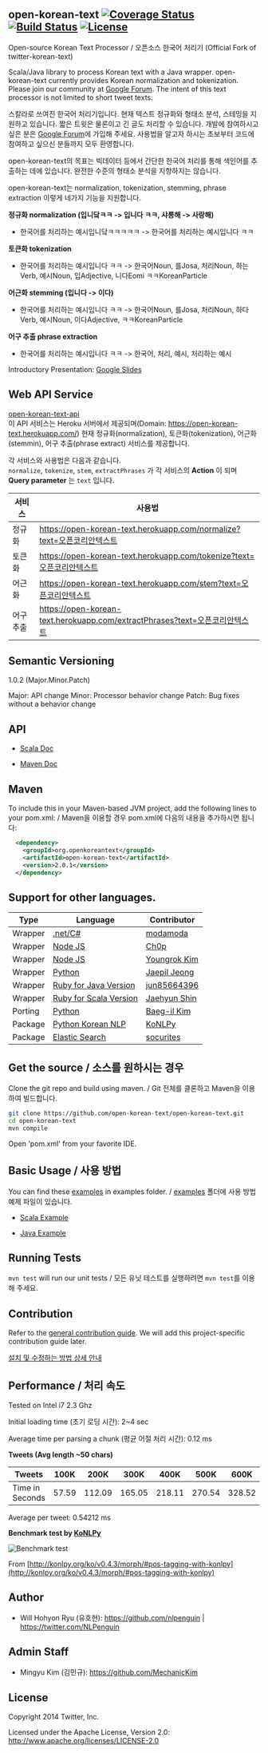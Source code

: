 ## open-korean-text [![Coverage Status](https://coveralls.io/repos/github/open-korean-text/open-korean-text/badge.svg?branch=master)](https://coveralls.io/github/open-korean-text/open-korean-text?branch=master) [![Build Status](https://travis-ci.org/open-korean-text/open-korean-text.svg?branch=master)](https://travis-ci.org/open-korean-text/open-korean-text) [![License](http://img.shields.io/:license-Apache%202-red.svg)](http://www.apache.org/licenses/LICENSE-2.0.txt)


Open-source Korean Text Processor / 오픈소스 한국어 처리기 (Official Fork of twitter-korean-text)

Scala/Java library to process Korean text with a Java wrapper. open-korean-text currently provides Korean normalization and tokenization. Please join our community at [Google Forum](https://groups.google.com/forum/#!forum/open-korean-text). The intent of this text processor is not limited to short tweet texts.


스칼라로 쓰여진 한국어 처리기입니다. 현재 텍스트 정규화와 형태소 분석, 스테밍을 지원하고 있습니다. 짧은 트윗은 물론이고 긴 글도 처리할 수 있습니다. 개발에 참여하시고 싶은 분은 [Google Forum](https://groups.google.com/forum/#!forum/open-korean-text)에 가입해 주세요. 사용법을 알고자 하시는 초보부터 코드에 참여하고 싶으신 분들까지 모두 환영합니다.

open-korean-text의 목표는 빅데이터 등에서 간단한 한국어 처리를 통해 색인어를 추출하는 데에 있습니다. 완전한 수준의 형태소 분석을 지향하지는 않습니다.

open-korean-text는 normalization, tokenization, stemming, phrase extraction 이렇게 네가지 기능을 지원합니다.


**정규화 normalization (입니닼ㅋㅋ -> 입니다 ㅋㅋ, 샤릉해 -> 사랑해)**

* 한국어를 처리하는 예시입니닼ㅋㅋㅋㅋㅋ -> 한국어를 처리하는 예시입니다 ㅋㅋ

**토큰화 tokenization**

* 한국어를 처리하는 예시입니다 ㅋㅋ -> 한국어Noun, 를Josa, 처리Noun, 하는Verb, 예시Noun, 입Adjective, 니다Eomi ㅋㅋKoreanParticle

**어근화 stemming (입니다 -> 이다)**

* 한국어를 처리하는 예시입니다 ㅋㅋ -> 한국어Noun, 를Josa, 처리Noun, 하다Verb, 예시Noun, 이다Adjective, ㅋㅋKoreanParticle


**어구 추출 phrase extraction**

* 한국어를 처리하는 예시입니다 ㅋㅋ -> 한국어, 처리, 예시, 처리하는 예시

Introductory Presentation: [Google Slides](https://docs.google.com/presentation/d/10CZj8ry03oCk_Jqw879HFELzOLjJZ0EOi4KJbtRSIeU/)

## Web API Service

[open-korean-text-api](https://github.com/open-korean-text/open-korean-text-api)  
이 API 서비스는 Heroku 서버에서 제공되며(Domain: https://open-korean-text.herokuapp.com/)
현재 정규화(normalization), 토큰화(tokenization), 어근화(stemmin), 어구 추출(phrase extract)
서비스를 제공합니다.

각 서비스와 사용법은 다음과 같습니다.  
`normalize`, `tokenize`, `stem`, `extractPhrases` 가 각 서비스의 **Action** 이 되며 **Query parameter** 는 `text` 입니다.

서비스 | 사용법
---- | ----
정규화 | https://open-korean-text.herokuapp.com/normalize?text=오픈코리안텍스트
토큰화 | https://open-korean-text.herokuapp.com/tokenize?text=오픈코리안텍스트
어근화 | https://open-korean-text.herokuapp.com/stem?text=오픈코리안텍스트
어구 추출 | https://open-korean-text.herokuapp.com/extractPhrases?text=오픈코리안텍스트

## Semantic Versioning

1.0.2 (Major.Minor.Patch)

Major: API change
Minor: Processor behavior change
Patch: Bug fixes without a behavior change

## API
* [Scala Doc](https://open-korean-text.github.io/open-korean-text/scaladocs/org/openkoreantext/processor/index.html)

* [Maven Doc](https://open-korean-text.github.io/open-korean-text/index.html)

<!-- ## Try it here -->

<!-- Gunja Agrawal kindly created a test API webpage for this project: [http://gunjaagrawal.com/langhack/](http://gunjaagrawal.com/langhack/) -->

<!-- Gunja Agrawal님이 만들어주신 테스트 웹 페이지 입니다. -->
<!-- [http://gunjaagrawal.com/langhack/](http://gunjaagrawal.com/langhack/) -->

<!-- Opensourced here: [twitter-korean-tokenizer-api](https://github.com/gunjaag/twitter-korean-tokenizer-api) -->

## Maven
To include this in your Maven-based JVM project, add the following lines to your pom.xml:
/ Maven을 이용할 경우 pom.xml에 다음의 내용을 추가하시면 됩니다:

```xml
  <dependency>
    <groupId>org.openkoreantext</groupId>
    <artifactId>open-korean-text</artifactId>
    <version>2.0.1</version>
  </dependency>
```

<!-- The maven site is available here http://twitter.github.io/open-korean-text/ and scaladocs are here http://twitter.github.io/open-korean-text/scaladocs/ -->

## Support for other languages.

| Type | Language | Contributor |
| --- | --- | --- |
| Wrapper | [.net/C#](https://github.com/open-korean-text/open-korean-text-wrapper-csharp) | [modamoda](https://github.com/modamoda) |
| Wrapper | [Node JS](https://github.com/open-korean-text/open-korean-text-wrapper-node-1) | [Ch0p](https://github.com/Ch0p) |
| Wrapper | [Node JS](https://github.com/open-korean-text/open-korean-text-wrapper-node-2) | [Youngrok Kim](https://github.com/rokoroku) |
| Wrapper | [Python](https://github.com/open-korean-text/open-korean-text-wrapper-python) | [Jaepil Jeong](https://github.com/jaepil) |
| Wrapper | [Ruby for Java Version](https://github.com/open-korean-text/open-korean-text-wrapper-ruby-1) | [jun85664396](https://github.com/jun85664396) |
| Wrapper | [Ruby for Scala Version](https://github.com/open-korean-text/open-korean-text-wrapper-ruby-2) | [Jaehyun Shin](https://github.com/keepcosmos) |
| Porting | [Python](https://github.com/open-korean-text/open-korean-text-python) | [Baeg-il Kim](https://github.com/cedar101) |
| Package | [Python Korean NLP](https://github.com/konlpy/konlpy) | [KoNLPy](https://github.com/konlpy/konlpy) |
| Package | [Elastic Search](https://github.com/open-korean-text/open-korean-text-elastic-search) | [socurites](https://github.com/socurites) |


## Get the source / 소스를 원하시는 경우

Clone the git repo and build using maven.
/ Git 전체를 클론하고 Maven을 이용하여 빌드합니다.

```bash
git clone https://github.com/open-korean-text/open-korean-text.git
cd open-korean-text
mvn compile
```

Open 'pom.xml' from your favorite IDE.

## Basic Usage / 사용 방법

You can find these [examples](examples) in examples folder.
/ [examples](examples) 폴더에 사용 방법 예제 파일이 있습니다.

* [Scala Example](examples/src/main/scala/ScalaOpenKoreanTextExample.scala)

* [Java Example](examples/src/main/java/JavaOpenKoreanTextProcessorExample.java)


## Running Tests

`mvn test` will run our unit tests
/ 모든 유닛 테스트를 실행하려면 `mvn test`를 이용해 주세요.


<!-- ## Tools -->

<!-- We provide tools for quality assurance and test resources. They can be found under [src/main/scala/org/openkoreantext/processor/qa](src/main/scala/org/openkoreantext/processor/qa) and [src/main/scala/org/openkoreantext/processor/tools](src/main/scala/org/openkoreantext/processor/tools). -->


## Contribution

Refer to the [general contribution guide](CONTRIBUTING.md). We will add this project-specific contribution guide later.

[설치 및 수정하는 방법 상세 안내](docs/contribution-guide.md)


## Performance / 처리 속도

Tested on Intel i7 2.3 Ghz

Initial loading time (초기 로딩 시간): 2~4 sec

Average time per parsing a chunk (평균 어절 처리 시간): 0.12 ms


**Tweets (Avg length ~50 chars)**

Tweets|100K|200K|300K|400K|500K|600K|700K|800K|900K|1M
---|---|---|---|---|---|---|---|---|---|---
Time in Seconds|57.59|112.09|165.05|218.11|270.54|328.52|381.09|439.71|492.94|542.12
Average per tweet: 0.54212 ms

**Benchmark test by [KoNLPy](http://konlpy.org/)**

![Benchmark test](http://konlpy.org/ko/v0.4.2/_images/time.png)

From [http://konlpy.org/ko/v0.4.3/morph/#pos-tagging-with-konlpy](http://konlpy.org/ko/v0.4.3/morph/#pos-tagging-with-konlpy)


## Author

* Will Hohyon Ryu (유호현): https://github.com/nlpenguin | https://twitter.com/NLPenguin

## Admin Staff

* Mingyu Kim (김민규): https://github.com/MechanicKim

## License

Copyright 2014 Twitter, Inc.

Licensed under the Apache License, Version 2.0: http://www.apache.org/licenses/LICENSE-2.0
